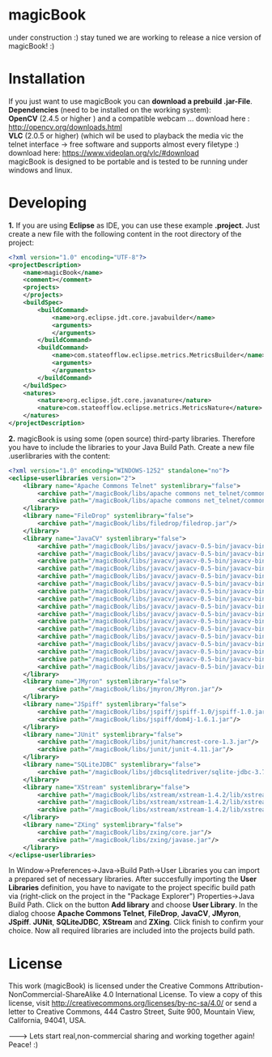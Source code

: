 magicBook
=========

under construction :) stay tuned we are working to release a nice version of magicBook! :)


Installation
=========

If you just want to use magicBook you can **download a prebuild .jar-File**.       
**Dependencies** (need to be installed on the working system):          
**OpenCV** (2.4.5 or higher ) and a compatible webcam ... download here : http://opencv.org/downloads.html                    
**VLC** (2.0.5 or higher) (which wil be used to playback the media vic the telnet interface -> free software and supports almost every filetype :) download here: https://www.videolan.org/vlc/#download         
magicBook is designed to be portable and is tested to be running under windows and linux.         



Developing
=========

**1.** If you are using **Eclipse** as IDE, you can use these example **.project**. Just create a new file with the following content in the root directory of the project:

```xml
<?xml version="1.0" encoding="UTF-8"?>
<projectDescription>
	<name>magicBook</name>
	<comment></comment>
	<projects>
	</projects>
	<buildSpec>
		<buildCommand>
			<name>org.eclipse.jdt.core.javabuilder</name>
			<arguments>
			</arguments>
		</buildCommand>
		<buildCommand>
			<name>com.stateofflow.eclipse.metrics.MetricsBuilder</name>
			<arguments>
			</arguments>
		</buildCommand>
	</buildSpec>
	<natures>
		<nature>org.eclipse.jdt.core.javanature</nature>
		<nature>com.stateofflow.eclipse.metrics.MetricsNature</nature>
	</natures>
</projectDescription>
```

**2.**
magicBook is using some (open source) third-party libraries. Therefore you have to include the libraries to your Java Build Path.
Create a new file <filename>.userlibraries with the content:

```xml
<?xml version="1.0" encoding="WINDOWS-1252" standalone="no"?>
<eclipse-userlibraries version="2">
    <library name="Apache Commons Telnet" systemlibrary="false">
        <archive path="/magicBook/libs/apache commons net_telnet/commons-net-3.2/commons-net-3.2.jar"/>
        <archive path="/magicBook/libs/apache commons net_telnet/commons-net-3.2/commons-net-3.2-sources.jar"/>
    </library>
    <library name="FileDrop" systemlibrary="false">
        <archive path="/magicBook/libs/filedrop/filedrop.jar"/>
    </library>
    <library name="JavaCV" systemlibrary="false">
        <archive path="/magicBook/libs/javacv/javacv-0.5-bin/javacv-bin/ffmpeg-1.2-windows-x86_64.jar"/>
        <archive path="/magicBook/libs/javacv/javacv-0.5-bin/javacv-bin/javacpp.jar"/>
        <archive path="/magicBook/libs/javacv/javacv-0.5-bin/javacv-bin/javacv.jar"/>
        <archive path="/magicBook/libs/javacv/javacv-0.5-bin/javacv-bin/javacv-windows-x86_64.jar"/>
        <archive path="/magicBook/libs/javacv/javacv-0.5-bin/javacv-bin/opencv-2.4.5-windows-x86_64.jar"/>
        <archive path="/magicBook/libs/javacv/javacv-0.5-bin/javacv-bin/ffmpeg-1.2-linux-x86.jar"/>
        <archive path="/magicBook/libs/javacv/javacv-0.5-bin/javacv-bin/ffmpeg-1.2-linux-x86_64.jar"/>
        <archive path="/magicBook/libs/javacv/javacv-0.5-bin/javacv-bin/ffmpeg-1.2-macosx-x86_64.jar"/>
        <archive path="/magicBook/libs/javacv/javacv-0.5-bin/javacv-bin/ffmpeg-1.2-windows-x86.jar"/>
        <archive path="/magicBook/libs/javacv/javacv-0.5-bin/javacv-bin/javacv-linux-x86.jar"/>
        <archive path="/magicBook/libs/javacv/javacv-0.5-bin/javacv-bin/javacv-linux-x86_64.jar"/>
        <archive path="/magicBook/libs/javacv/javacv-0.5-bin/javacv-bin/javacv-macosx-x86_64.jar"/>
        <archive path="/magicBook/libs/javacv/javacv-0.5-bin/javacv-bin/opencv-2.4.5-linux-x86.jar"/>
        <archive path="/magicBook/libs/javacv/javacv-0.5-bin/javacv-bin/opencv-2.4.5-linux-x86_64.jar"/>
        <archive path="/magicBook/libs/javacv/javacv-0.5-bin/javacv-bin/opencv-2.4.5-macosx-x86_64.jar"/>
        <archive path="/magicBook/libs/javacv/javacv-0.5-bin/javacv-bin/opencv-2.4.5-windows-x86.jar"/>
        <archive path="/magicBook/libs/javacv/javacv-0.5-bin/javacv-bin/javacv-windows-x86.jar"/>
    </library>
    <library name="JMyron" systemlibrary="false">
        <archive path="/magicBook/libs/jmyron/JMyron.jar"/>
    </library>
    <library name="JSpiff" systemlibrary="false">
        <archive path="/magicBook/libs/jspiff/jspiff-1.0/jspiff-1.0.jar"/>
        <archive path="/magicBook/libs/jspiff/dom4j-1.6.1.jar"/>
    </library>
    <library name="JUnit" systemlibrary="false">
        <archive path="/magicBook/libs/junit/hamcrest-core-1.3.jar"/>
        <archive path="/magicBook/libs/junit/junit-4.11.jar"/>
    </library>
    <library name="SQLiteJDBC" systemlibrary="false">
        <archive path="/magicBook/libs/jdbcsqlitedriver/sqlite-jdbc-3.7.8-20111025.014814-1.jar"/>
    </library>
    <library name="XStream" systemlibrary="false">
        <archive path="/magicBook/libs/xstream/xstream-1.4.2/lib/xstream/xmlpull-1.1.3.1.jar"/>
        <archive path="/magicBook/libs/xstream/xstream-1.4.2/lib/xstream/xpp3_min-1.1.4c.jar"/>
        <archive path="/magicBook/libs/xstream/xstream-1.4.2/lib/xstream-1.4.2.jar"/>
    </library>
    <library name="ZXing" systemlibrary="false">
        <archive path="/magicBook/libs/zxing/core.jar"/>
        <archive path="/magicBook/libs/zxing/javase.jar"/>
    </library>
</eclipse-userlibraries>

```

In Window->Preferences->Java->Build Path->User Libraries you can import a prepared set of necessary libraries. After succesfully importing the **User Libraries** definition, you have to navigate to the project specific build path via (right-click on the project in the "Package Explorer") Properties->Java Build Path. Click on the button **Add library** and choose **User Library**. In the dialog choose **Apache Commons Telnet**, **FileDrop**, **JavaCV**, **JMyron**, **JSpiff**. **JUNit**, **SQLiteJDBC**, **XStream** and **ZXing**. Click finish to confirm your choice. Now all required libraries are included into the projects build path.



License
=========

This work (magicBook) is licensed under the Creative Commons Attribution-NonCommercial-ShareAlike 4.0 International License. 
To view a copy of this license, 
visit http://creativecommons.org/licenses/by-nc-sa/4.0/ 
or send a letter to Creative Commons, 444 Castro Street, Suite 900, Mountain View, California, 94041, USA.


---> Lets start real,non-commercial sharing and working together again! Peace! :)


